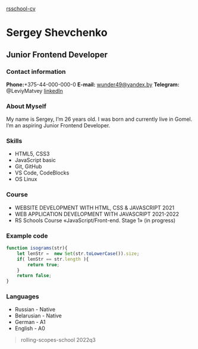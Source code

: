 [rsschool-cv](https://k2u6m5i3r.github.io/rsschool-cv/cv)
# Sergey Shevchenko
## Junior Frontend Developer

### Contact information
__Phone:__+375-44-000-000-0
__E-mail:__ wunder49@yandex.by
__Telegram:__ @LeviyMatvey
[linkedIn](www.linkedin.com/in/сергей-шевченко-04a336228)

### About Myself
My name is Sergey, I’m 26 years old. I was born and currently live in Gomel. I’m an aspiring Junior Frontend Developer.

### Skills
* HTML5, CSS3
* JavaScript basic
* Git, GitHub
* VS Code, CodeBlocks
* OS Linux

### Course
* WEBSITE DEVELOPMENT WITH HTML, CSS & JAVASCRIPT 2021
* WEB APPLICATION DEVELOPMENT WITH JAVASCRIPT 2021-2022
* RS Schools Course «JavaScript/Front-end. Stage 1» (in progress)

### Example code
```javascript
function isograms(str){
    let lenStr =  new Set(str.toLowerCase()).size;
    if( lenStr == str.length ){
        return true;
    }
    return false;
}
```

### Languages
* Russian - Native
* Belarusian - Native
* German - A1
* English - A0

> rolling-scopes-school 2022q3

